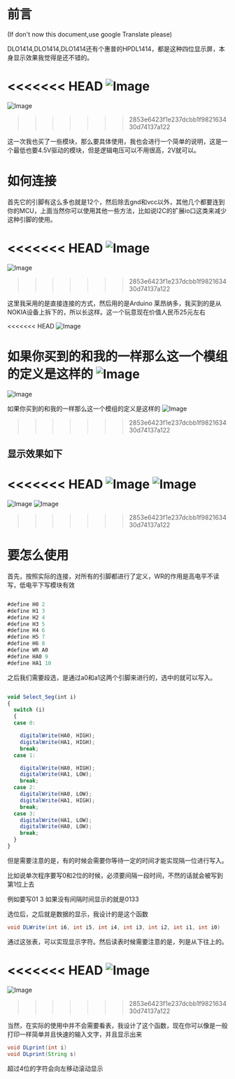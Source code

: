 # 前言

(If don't now this document,use google Translate please)

DLO1414,DLO1414,DLO1414还有个惠普的HPDL1414，都是这种四位显示屏，本身显示效果我觉得是还不错的。

<<<<<<< HEAD
![Image](./doc/1.jpg)
=======
![Image](./1.jpg)
>>>>>>> 2853e6423f1e237dcbb1f982163430d74137a122

这一次我也买了一些模块，那么要具体使用，我也会进行一个简单的说明，这是一个最低也要4.5V驱动的模块，但是逻辑电压可以不用很高，2V就可以。

# 如何连接

首先它的引脚有这么多也就是12个，然后除去gnd和vcc以外，其他几个都要连到你的MCU，上面当然你可以使用其他一些方法，比如说I2C的扩展io口这类来减少这种引脚的使用。

<<<<<<< HEAD
![Image](./doc/2.jpg)
=======
![Image](./2.jpg)
>>>>>>> 2853e6423f1e237dcbb1f982163430d74137a122

这里我采用的是直接连接的方式，然后用的是Arduino 莱昂纳多，我买到的是从NOKIA设备上拆下的，所以长这样。这一个玩意现在价值人民币25元左右


<<<<<<< HEAD
![Image](./doc/nokia0.webp)

如果你买到的和我的一样那么这一个模组的定义是这样的
![Image](./doc/nokia.jpg)
=======
![Image](./nokia0.webp)

如果你买到的和我的一样那么这一个模组的定义是这样的
![Image](./nokia.jpg)
>>>>>>> 2853e6423f1e237dcbb1f982163430d74137a122


## 显示效果如下
  


<<<<<<< HEAD
![Image](./doc/dis1.webp)
![Image](./doc/dis2.webp)
=======
![Image](./dis1.webp)
![Image](./dis2.webp)
>>>>>>> 2853e6423f1e237dcbb1f982163430d74137a122



# 要怎么使用

首先，按照实际的连接，对所有的引脚都进行了定义，WR的作用是高电平不读写，低电平下写模块有效

```javascript

#define H0 2
#define H1 3
#define H2 4
#define H3 5
#define H4 6
#define H5 7
#define H6 8
#define WR A0
#define HA0 9
#define HA1 10

```

之后我们需要段选，是通过a0和a1这两个引脚来进行的，选中的就可以写入。
```javascript

void Select_Seg(int i)
{
  switch (i)
  {
  case 0:

    digitalWrite(HA0, HIGH);
    digitalWrite(HA1, HIGH);
    break;
  case 1:

    digitalWrite(HA0, HIGH);
    digitalWrite(HA1, LOW);
    break;
  case 2:
    digitalWrite(HA0, LOW);
    digitalWrite(HA1, HIGH);
    break;
  case 3:
    digitalWrite(HA1, LOW);
    digitalWrite(HA0, LOW);
    break;
  }
}

```

但是需要注意的是，有的时候会需要你等待一定的时间才能实现隔一位进行写入。

比如说单次程序要写0和2位的时候，必须要间隔一段时间，不然的话就会被写到第1位上去

例如要写01 3  如果没有间隔时间显示的就是0133

选位后，之后就是数据的显示，我设计的是这个函数

```java
void DLWrite(int i6, int i5, int i4, int i3, int i2, int i1, int i0)

```

通过这张表，可以实现显示字符。然后读表时候需要注意的是，列是从下往上的。

<<<<<<< HEAD
![Image](./doc/sheet.jpg)
=======
![Image](./sheet.jpg)
>>>>>>> 2853e6423f1e237dcbb1f982163430d74137a122

当然，在实际的使用中并不会需要看表，我设计了这个函数，现在你可以像是一般打印一样简单并且快速的输入文字，并且显示出来

```java
void DLprint(int i)
void DLprint(String s)
```

超过4位的字符会向左移动滚动显示

